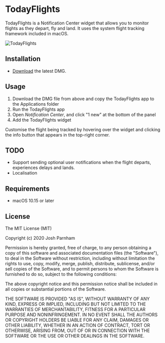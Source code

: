 # TodayFlights

TodayFlights is a Notification Center widget that allows you to monitor flights as they depart, fly and land. It uses the system flight tracking framework included in macOS.

![TodayFlights](http://joshparnham.com/images/TodayFlights/1.jpg)

## Installation

* [Download](https://github.com/josh-/TodayFlights/releases/latest) the latest DMG.

## Usage

1. Download the DMG file from above and copy the TodayFlights app to the Applications folder
2. Run the TodayFlights app
3. Open *Notification Center*, and click "1 new" at the bottom of the panel
4. Add the TodayFlights widget

Customise the flight being tracked by hovering over the widget and clicking the info button that appears in the top-right corner.

## TODO

- Support sending optional user notifications when the flight departs, experiences delays and lands.
- Localisation

## Requirements

* macOS 10.15 or later

## License

The MIT License (MIT)

Copyright (c) 2020 Josh Parnham

Permission is hereby granted, free of charge, to any person obtaining a copy
of this software and associated documentation files (the "Software"), to deal
in the Software without restriction, including without limitation the rights
to use, copy, modify, merge, publish, distribute, sublicense, and/or sell
copies of the Software, and to permit persons to whom the Software is
furnished to do so, subject to the following conditions:

The above copyright notice and this permission notice shall be included in all
copies or substantial portions of the Software.

THE SOFTWARE IS PROVIDED "AS IS", WITHOUT WARRANTY OF ANY KIND, EXPRESS OR
IMPLIED, INCLUDING BUT NOT LIMITED TO THE WARRANTIES OF MERCHANTABILITY,
FITNESS FOR A PARTICULAR PURPOSE AND NONINFRINGEMENT. IN NO EVENT SHALL THE
AUTHORS OR COPYRIGHT HOLDERS BE LIABLE FOR ANY CLAIM, DAMAGES OR OTHER
LIABILITY, WHETHER IN AN ACTION OF CONTRACT, TORT OR OTHERWISE, ARISING FROM,
OUT OF OR IN CONNECTION WITH THE SOFTWARE OR THE USE OR OTHER DEALINGS IN THE
SOFTWARE.
